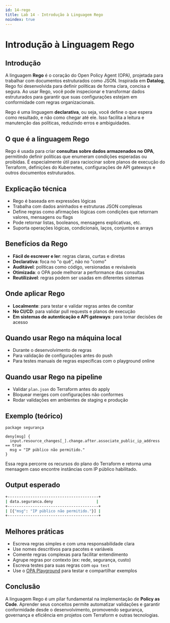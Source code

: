 ```yaml
---
id: 14-rego
title: Lab 14 - Introdução à Linguagem Rego
noindex: true
---
```


# Introdução à Linguagem Rego

## Introdução

A linguagem **Rego** é o coração do Open Policy Agent (OPA), projetada para trabalhar com documentos estruturados como JSON. Inspirada em **Datalog**, Rego foi desenvolvida para definir políticas de forma clara, concisa e segura. Ao usar Rego, você pode inspecionar e transformar dados estruturados para garantir que suas configurações estejam em conformidade com regras organizacionais.

Rego é uma linguagem **declarativa**, ou seja, você define o que espera como resultado, e não como chegar até ele. Isso facilita a leitura e manutenção das políticas, reduzindo erros e ambiguidades.

## O que é a linguagem Rego

Rego é usada para criar **consultas sobre dados armazenados no OPA**, permitindo definir políticas que enumeram condições esperadas ou proibidas. É especialmente útil para raciocinar sobre planos de execução do Terraform, definições do Kubernetes, configurações de API gateways e outros documentos estruturados.

## Explicação técnica

* Rego é baseada em expressões lógicas
* Trabalha com dados aninhados e estruturas JSON complexas
* Define regras como afirmações lógicas com condições que retornam valores, mensagens ou flags
* Pode retornar listas, booleanos, mensagens explicativas, etc.
* Suporta operações lógicas, condicionais, laços, conjuntos e arrays

## Benefícios da Rego

* **Fácil de escrever e ler**: regras claras, curtas e diretas
* **Declarativa**: foca no "o quê", não no "como"
* **Auditável**: políticas como código, versionadas e revisáveis
* **Otimizada**: o OPA pode melhorar a performance das consultas
* **Reutilizável**: regras podem ser usadas em diferentes sistemas

## Onde aplicar Rego

* **Localmente**: para testar e validar regras antes de comitar
* **No CI/CD**: para validar pull requests e planos de execução
* **Em sistemas de autenticação e API gateways**: para tomar decisões de acesso

## Quando usar Rego na máquina local

* Durante o desenvolvimento de regras
* Para validação de configurações antes do push
* Para testes manuais de regras específicas com o playground online

## Quando usar Rego na pipeline

* Validar `plan.json` do Terraform antes do apply
* Bloquear merges com configurações não conformes
* Rodar validações em ambientes de staging e produção

## Exemplo (teórico)

```rego
package segurança

deny[msg] {
  input.resource_changes[_].change.after.associate_public_ip_address == true
  msg = "IP público não permitido."
}
```

Essa regra percorre os recursos do plano do Terraform e retorna uma mensagem caso encontre instâncias com IP público habilitado.

## Output esperado

```bash
+----------------------------------------+
| data.seguranca.deny                   |
+----------------------------------------+
| [{"msg": "IP público não permitido."}] |
+----------------------------------------+
```

## Melhores práticas

* Escreva regras simples e com uma responsabilidade clara
* Use nomes descritivos para pacotes e variáveis
* Comente regras complexas para facilitar entendimento
* Agrupe regras por contexto (ex: rede, segurança, custo)
* Escreva testes para suas regras com `opa test`
* Use o [OPA Playground](https://play.openpolicyagent.org) para testar e compartilhar exemplos

## Conclusão

A linguagem Rego é um pilar fundamental na implementação de **Policy as Code**. Aprender seus conceitos permite automatizar validações e garantir conformidade desde o desenvolvimento, promovendo segurança, governança e eficiência em projetos com Terraform e outras tecnologias.
